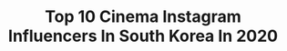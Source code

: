 ---
title: Top 10 Cinema Instagram Influencers In South Korea In 2020
description: >-
  Find top cinema Instagram influencers in South Korea in 2020. Most popular hashtags: #seoul #visitkorea #wonderful #classicsmagazine.
platform: Instagram
profiles:
  - username: "bongky.capture"
    fullname: >-
      B.O.N.G.K.Y
    location: "South Korea"
    followers: 8124
    engagement: 606
    commentsToLikes: 0.015937
    id: ck6u8s9jxtd4n0j71uwm2m7o4
    verified: false
    hashtags: "#familytrip, #fall, #fallinseoul, #holday"
  - username: "busanfilmfest"
    fullname: >-
      부산국제영화제
    location: "South Korea"
    followers: 17068
    engagement: 199
    commentsToLikes: 0.014331
    id: ck5qaaxvxfg4z0i115nkc3oqi
    verified: false
    hashtags: "#parasite, #biff2019, #fabulous, #anoldlady"
  - username: "mattgray.book"
    fullname: >-
      Matt Gray (Seoul / Korea)
    location: "South Korea"
    followers: 5230
    engagement: 742
    commentsToLikes: 0.045489
    id: ck5c3c6x6z0ke0i11223qzsan
    verified: false
    hashtags: "#cityports, #classicsmagazine, #good, #hueart"
  - username: "haneol_pics"
    fullname: >-
      김한얼
    location: "South Korea"
    followers: 7306
    engagement: 719
    commentsToLikes: 0.122733
    id: ck0u6ufms33s40i19117vd7ze
    verified: false
    hashtags: "#cinematicphotography, #wave, #springdays, #goldenhourphotography"
  - username: "mazect"
    fullname: >-
      김주현
    location: "South Korea"
    followers: 113358
    engagement: 638
    commentsToLikes: 0.012651
    id: ck0w16k0thsqu0i19p0w5d8x2
    verified: false
    hashtags: "#alphacollective, #filmproduction, #mazectmagazine, #filmmaking"
  - username: "korea_nightscape"
    fullname: >-
      준가을
    location: "South Korea"
    followers: 15055
    engagement: 676
    commentsToLikes: 0.012778
    id: ck0w2dhoknt1t0i196uo17qht
    verified: false
    hashtags: "#citykillerz, #greatshoot, #fallcolors, #nikonphotography"
  - username: "pop_surreal"
    fullname: >-
      Pop Surreal
    location: "South Korea"
    followers: 230596
    engagement: 303
    commentsToLikes: 0.004255
    id: ck0ubsxpifb2w0i19sdmwa3k8
    verified: false
    hashtags: "#popsurreal, #popsurrealist, #mushroom, #catphotography"
  - username: "hyo_joo"
    fullname: >-
      Ko Hyojoo
    location: "South Korea"
    followers: 549418
    engagement: 357
    commentsToLikes: 0.009099
    id: ck0ub1ytbdjyk0i19m3v6riei
    verified: true
    hashtags: "#breitling, #allaccesskors, #brooklyn, #seoulsky"
  - username: "kwonnamwoo"
    fullname: >-
      권남우 (Mastering Discography)
    location: "South Korea"
    followers: 5920
    engagement: 298
    commentsToLikes: 0.024091
    id: ck5hfil1uxnfz0i11cc51xsgp
    verified: false
    hashtags: "#bymyside, #runaway, #midnight, #yookoclock"
  - username: "dear.abby_"
    fullname: >-
      
    location: "South Korea"
    followers: 2470
    engagement: 1326
    commentsToLikes: 0.175145
    id: ck6twwj1lui7a0j716asv5dwi
    verified: false
    hashtags: "#filmphotography, #makeuptutorial, #0320, #coffeeaddict"
---